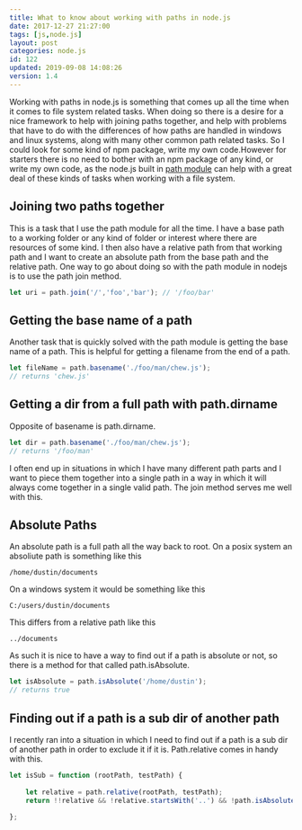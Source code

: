 ```yaml
---
title: What to know about working with paths in node.js
date: 2017-12-27 21:27:00
tags: [js,node.js]
layout: post
categories: node.js
id: 122
updated: 2019-09-08 14:08:26
version: 1.4
---
```


Working with paths in node.js is something that comes up all the time when it comes to file system related tasks. When doing so there is a desire for a nice framework to help with joining paths together, and help with problems that have to do with the differences of how paths are handled in windows and linux systems, along with many other common path related tasks. So I could look for some kind of npm package, write my own code.However for starters there is no need to bother with an npm package of any kind, or write my own code, as the node.js built in [path module](https://nodejs.org/api/path.html) can help with a great deal of these kinds of tasks when working with a file system.

<!-- more -->

## Joining two paths together

This is a task that I use the path module for all the time. I have a base path to a working folder or any kind of folder or interest where there are resources of some kind. I then also have a relative path from that working path and I want to create an absolute path from the base path and the relative path. One way to go about doing so with the path module in nodejs is to use the path join method.

```js
let uri = path.join('/','foo','bar'); // '/foo/bar'
```

## Getting the base name of a path

Another task that is quickly solved with the path module is getting the base name of a path. This is helpful for getting a filename from the end of a path.

```js
let fileName = path.basename('./foo/man/chew.js');
// returns 'chew.js'
```

## Getting a dir from a full path with path.dirname

Opposite of basename is path.dirname.

```js
let dir = path.basename('./foo/man/chew.js');
// returns '/foo/man'
```

I often end up in situations in which I have many different path parts and I want to piece them together into a single path in a way in which it will always come together in a single valid path. The join method serves me well with this.

## Absolute Paths

An absolute path is a full path all the way back to root. On a posix system an absoliute path is something like this

```
/home/dustin/documents
```

On a windows system it would be something like this

```
C:/users/dustin/documents
```

This differs from a relative path like this

```
../documents
```

As such it is nice to have a way to find out if a path is absolute or not, so there is a method for that called path.isAbsolute.

```js
let isAbsolute = path.isAbsolute('/home/dustin');
// returns true
```

## Finding out if a path is a sub dir of another path

I recently ran into a situation in which I need to find out if a path is a sub dir of another path in order to exclude it if it is. Path.relative comes in handy with this.

```js
let isSub = function (rootPath, testPath) {
 
    let relative = path.relative(rootPath, testPath);
    return !!relative && !relative.startsWith('..') && !path.isAbsolute(relative);
 
};
```

